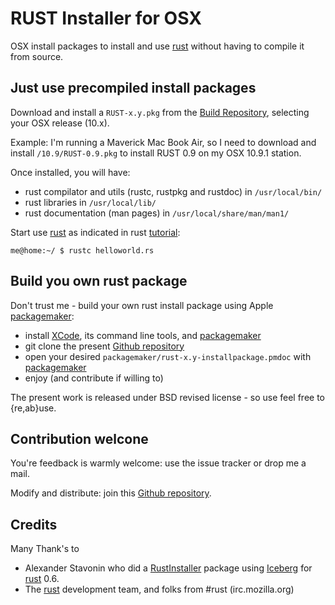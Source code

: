 
[tutorial]: http://static.rust-lang.org/doc/tutorial.html
[rust]: http://www.rust-lang.org/ 
[Github repository]: https://github.com/olemaire/rust-osx
[Build Repository]: https://www.dropbox.com/sh/rkfg8z980z14q6m/gYDSRd33LB
[Xcode]: https://developer.apple.com/xcode/
[packagemaker]: https://discussions.apple.com/thread/4083583?tstart=199

# RUST Installer for OSX

OSX install packages to install and use [rust] without having to compile it from source.


## Just use precompiled install packages
Download and install a `RUST-x.y.pkg` from the [Build Repository], selecting your OSX release (10.x). 

Example: I'm running a Maverick Mac Book Air, so I need to download and install `/10.9/RUST-0.9.pkg` to install RUST 0.9 on my OSX 10.9.1 station.

Once installed, you will have:

* rust compilator and utils (rustc, rustpkg and rustdoc) in `/usr/local/bin/` 
* rust libraries in `/usr/local/lib/`
* rust documentation (man pages) in `/usr/local/share/man/man1/`

Start use [rust] as indicated in rust [tutorial]: 

    me@home:~/ $ rustc helloworld.rs

## Build you own rust package
Don't trust me - build your own rust install package using Apple [packagemaker]:

* install [XCode], its command line tools, and [packagemaker]
* git clone the present [Github repository]
* open your desired `packagemaker/rust-x.y-installpackage.pmdoc` with [packagemaker]
* enjoy (and contribute if willing to)

The present work is released under BSD revised license - so use feel free to {re,ab}use.


## Contribution welcone
You're feedback is warmly welcome: use the issue tracker or drop me a mail.

Modify and distribute: join this [Github repository].

## Credits
Many Thank's to 

* Alexander Stavonin who did a [RustInstaller] package using [Iceberg] for [rust] 0.6.
* The [rust] development team, and folks from #rust (irc.mozilla.org)

[IceBerg]: http://s.sudre.free.fr/Software.html
[RustInstaller]: https://github.com/astavonin/RustInstaller
